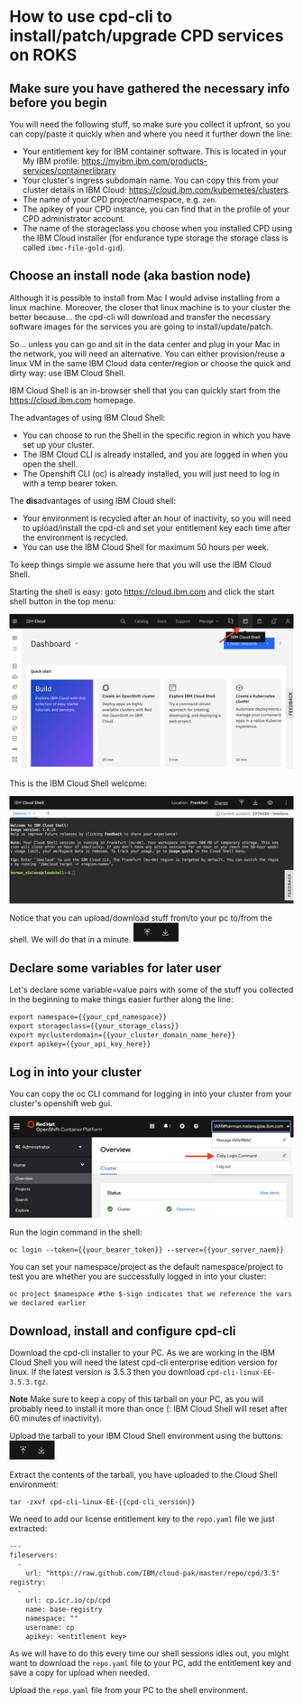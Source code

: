 # How to use cpd-cli to install/patch/upgrade CPD services on ROKS
## Make sure you have gathered the necessary info before you begin
You will need the following stuff, so make sure you collect it upfront, so you can copy/paste it quickly when and where you need it further down the line:

- Your entitlement key for IBM container software. This is located in your My IBM profile: https://myibm.ibm.com/products-services/containerlibrary
- Your cluster's ingress subdomain name. You can copy this from your cluster details in IBM Cloud: https://cloud.ibm.com/kubernetes/clusters.
- The name of your CPD project/namespace, e.g. `zen`.
- The apikey of your CPD instance, you can find that in the profile of your CPD administrator account.
- The name of the storageclass you choose when you installed CPD using the IBM Cloud installer (for endurance type storage the storage class is called `ibmc-file-gold-gid`).

## Choose an install node (aka bastion node)
Although it is possible to install from Mac I would advise installing from a linux machine. Moreover, the closer that linux machine is to your cluster the better because... the cpd-cli will download and transfer the necessary software images for the services you are going to install/update/patch.

So... unless you can go and sit in the data center and plug in your Mac in the network, you will need an alternative. You can either provision/reuse a linux VM in the same IBM Cloud data center/region or choose the quick and dirty way: use IBM Cloud Shell.

IBM Cloud Shell is an in-browser shell that you can quickly start from the https://cloud.ibm.com homepage.

The advantages of using IBM Cloud Shell:

- You can choose to run the Shell in the specific region in which you have set up your cluster.
- The IBM Cloud CLI is already installed, and you are logged in when you open the shell.
- The Openshift CLI (oc) is already installed, you will just need to log in with a temp bearer token.

The **dis**advantages of using IBM Cloud shell:

- Your environment is recycled after an hour of inactivity, so you will need to upload/install the cpd-cli and set your entitlement key each time after the environment is recycled.
- You can use the IBM Cloud Shell for maximum 50 hours per week.

To keep things simple we assume here that you will use the IBM Cloud Shell.

Starting the shell is easy: goto https://cloud.ibm.com and click the start shell button in the top menu:

![Start IBM Cloud Shell](images/ibm_cloud_shell.png)

This is the IBM Cloud Shell welcome:

![IBM Cloud Shell Welcom](images/ibm_cloud_shell_welcome.png)

Notice that you can upload/download stuff from/to your pc to/from the shell. We will do that in a minute.
<img src=images/upload-download.png height=35 alt="Upload/Donwload" border=0>

## Declare some variables for later user
Let's declare some variable=value pairs with some of the stuff you collected in the beginning to make things easier further along the line:

```
export namespace={{your_cpd_namespace}}
export storageclass={{your_storage_class}}
export myclusterdomain={{your_cluster_domain_name_here}}
export apikey={{your_api_key_here}}
```

## Log in into your cluster
You can copy the oc CLI command for logging in into your cluster from your cluster's openshift web gui.

![Copy CLI Login Command](images/oc_login.png)

Run the login command in the shell:
```
oc login --token={{your_bearer_token}} --server={{your_server_naem}}
```
You can set your namespace/project as the default namespace/project to test you are whether you are successfully logged in into your cluster:
```
oc project $namespace #the $-sign indicates that we reference the vars we declared earlier
```

## Download, install and configure cpd-cli

Download the cpd-cli installer to your PC. As we are working in the IBM Cloud Shell you will need the latest cpd-cli enterprise edition version for linux. If the latest version is 3.5.3 then you download `cpd-cli-linux-EE-3.5.3.tgz`.

**Note**
Make sure to keep a copy of this tarball on your PC, as you will probably need to install it more than once (: IBM Cloud Shell will reset after 60 minutes of inactivity).

Upload the tarball to your IBM Cloud Shell environment using the buttons:
<img src=images/upload-download.png height=35 alt="Upload/Donwload" border=0>

Extract the contents of the tarball, you have uploaded to the Cloud Shell environment:
```
tar -zxvf cpd-cli-linux-EE-{{cpd-cli_version}}
```
We need to add our license entitlement key to the `repo.yaml` file we just extracted:
```
---
fileservers:
  -
    url: "https://raw.github.com/IBM/cloud-pak/master/repo/cpd/3.5"
registry:
  -
    url: cp.icr.io/cp/cpd
    name: base-registry
    namespace: ""
    username: cp
    apikey: <entitlement key>
```
As we will have to do this every time our shell sessions idles out, you might want to download the `repo.yaml` file to your PC, add the entitlement key and save a copy for upload when needed.

Upload the `repo.yaml` file from your PC to the shell environment.
